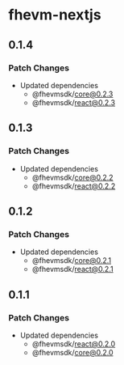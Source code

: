 # fhevm-nextjs

## 0.1.4

### Patch Changes

- Updated dependencies
  - @fhevmsdk/core@0.2.3
  - @fhevmsdk/react@0.2.3

## 0.1.3

### Patch Changes

- Updated dependencies
  - @fhevmsdk/core@0.2.2
  - @fhevmsdk/react@0.2.2

## 0.1.2

### Patch Changes

- Updated dependencies
  - @fhevmsdk/core@0.2.1
  - @fhevmsdk/react@0.2.1

## 0.1.1

### Patch Changes

- Updated dependencies
  - @fhevmsdk/react@0.2.0
  - @fhevmsdk/core@0.2.0

